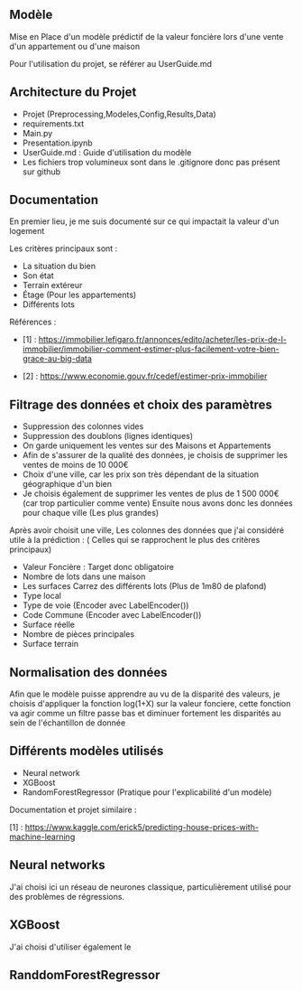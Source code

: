 ## Modèle

Mise en Place d'un modèle prédictif de la valeur foncière lors d'une vente d'un appartement ou d'une maison

Pour l'utilisation du projet, se référer au UserGuide.md

## Architecture du Projet

- Projet (Preprocessing,Modeles,Config,Results,Data)
- requirements.txt
- Main.py
- Presentation.ipynb
- UserGuide.md : Guide d'utilisation du modèle
- Les fichiers trop volumineux sont dans le .gitignore donc pas présent sur github

## Documentation

En premier lieu, je me suis documenté sur ce qui impactait la valeur d'un logement

Les critères principaux sont :
 - La situation du bien
 - Son état
 - Terrain extéreur
 - Étage (Pour les appartements)
 - Différents lots

Références :

 - [1] : https://immobilier.lefigaro.fr/annonces/edito/acheter/les-prix-de-l-immobilier/immobilier-comment-estimer-plus-facilement-votre-bien-grace-au-big-data

 - [2] : https://www.economie.gouv.fr/cedef/estimer-prix-immobilier

## Filtrage des données et choix des paramètres

 - Suppression des colonnes vides
 - Suppression des doublons (lignes identiques)
 - On garde uniquement les ventes sur des Maisons et Appartements
 - Afin de s'assurer de la qualité des données, je choisis de supprimer les ventes de moins de 10 000€
 - Choix d'une ville, car les prix son très dépendant de la situation géographique d'un bien
 - Je choisis également de supprimer les ventes de plus de 1 500 000€ (car trop particulier comme vente)
 Ensuite nous avons donc les données pour chaque ville (Les plus grandes)


Après avoir choisit une ville,
Les colonnes des données que j'ai considéré utile à la prédiction :
( Celles qui se rapprochent le plus des critères principaux)

- Valeur Foncière : Target donc obligatoire
- Nombre de lots dans une maison 
- Les surfaces Carrez des différents lots (Plus de 1m80 de plafond)
- Type local
- Type de voie (Encoder avec LabelEncoder())
- Code Commune (Encoder avec LabelEncoder())
- Surface réelle
- Nombre de pièces principales
- Surface terrain

## Normalisation des données

Afin que le modèle puisse apprendre au vu de la disparité des valeurs, je choisis d'appliquer la fonction log(1+X) sur la valeur fonciere,
cette fonction va agir comme un filtre passe bas et diminuer fortement les disparités au sein de l'échantillon de donnée

## Différents modèles utilisés

 - Neural network
 - XGBoost
 - RandomForestRegressor (Pratique pour l'explicabilité d'un modèle)

 Documentation et projet similaire :

 [1] : https://www.kaggle.com/erick5/predicting-house-prices-with-machine-learning
 

## Neural networks

J'ai choisi ici un réseau de neurones classique, particulièrement utilisé pour des problèmes de régressions.


## XGBoost

J'ai choisi d'utiliser également le 


## RanddomForestRegressor


